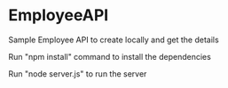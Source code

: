 # EmployeeAPI
Sample Employee API to create locally and get the details

Run "npm install" command to install the dependencies

Run "node server.js" to run the server
